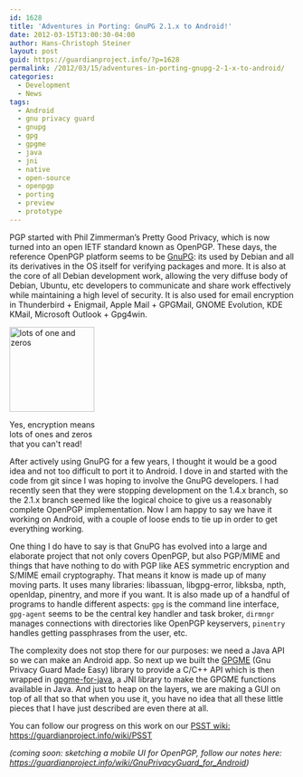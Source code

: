 ```yaml
---
id: 1628
title: 'Adventures in Porting: GnuPG 2.1.x to Android!'
date: 2012-03-15T13:00:30-04:00
author: Hans-Christoph Steiner
layout: post
guid: https://guardianproject.info/?p=1628
permalink: /2012/03/15/adventures-in-porting-gnupg-2-1-x-to-android/
categories:
  - Development
  - News
tags:
  - Android
  - gnu privacy guard
  - gnupg
  - gpg
  - gpgme
  - java
  - jni
  - native
  - open-source
  - openpgp
  - porting
  - preview
  - prototype
---
```

PGP started with Phil Zimmerman’s Pretty Good Privacy, which is now turned into an open IETF standard known as OpenPGP. These days, the reference OpenPGP platform seems to be [GnuPG](http://gnupg.org/): its used by Debian and all its derivatives in the OS itself for verifying packages and more. It is also at the core of all Debian development work, allowing the very diffuse body of Debian, Ubuntu, etc developers to communicate and share work effectively while maintaining a high level of security. It is also used for email encryption in Thunderbird + Enigmail, Apple Mail + GPGMail, GNOME Evolution, KDE KMail, Microsoft Outlook + Gpg4win.

<div id="attachment_1651" style="width: 160px" class="wp-caption alignleft">
  <a href="https://guardianproject.info/wp-content/uploads/2012/03/Encryption.jpg"><img aria-describedby="caption-attachment-1651" src="https://guardianproject.info/wp-content/uploads/2012/03/Encryption-150x150.jpg" alt="lots of one and zeros" width="150" height="150" class="size-thumbnail wp-image-1651" /></a>
  
  <p id="caption-attachment-1651" class="wp-caption-text">
    Yes, encryption means lots of ones and zeros that you can't read!
  </p>
</div>

After actively using GnuPG for a few years, I thought it would be a good idea and not too difficult to port it to Android. I dove in and started with the code from git since I was hoping to involve the GnuPG developers. I had recently seen that they were stopping development on the 1.4.x branch, so the 2.1.x branch seemed like the logical choice to give us a reasonably complete OpenPGP implementation. Now I am happy to say we have it working on Android, with a couple of loose ends to tie up in order to get everything working.

One thing I do have to say is that GnuPG has evolved into a large and elaborate project that not only covers OpenPGP, but also PGP/MIME and things that have nothing to do with PGP like AES symmetric encryption and S/MIME email cryptography. That means it know is made up of many moving parts. It uses many libraries: libassuan, libgpg-error, libksba, npth, openldap, pinentry, and more if you want. It is also made up of a handful of programs to handle different aspects: `gpg` is the command line interface, `gpg-agent` seems to be the central key handler and task broker, `dirmngr` manages connections with directories like OpenPGP keyservers, `pinentry` handles getting passphrases from the user, etc.

The complexity does not stop there for our purposes: we need a Java API so we can make an Android app. So next up we built the <a href="http://www.gnupg.org/related_software/gpgme/" target="_blank">GPGME</a> (Gnu Privacy Guard Made Easy) library to provide a C/C++ API which is then wrapped in <a href="https://github.com/smartrevolution/gnupg-for-java" target="_blank">gpgme-for-java</a>, a JNI library to make the GPGME functions available in Java. And just to heap on the layers, we are making a GUI on top of all that so that when you use it, you have no idea that all these little pieces that I have just described are even there at all. 

You can follow our progress on this work on our <a href="https://guardianproject.info/wiki/PSST" target="_blank">PSST wiki: https://guardianproject.info/wiki/PSST</a>

_(coming soon: sketching a mobile UI for OpenPGP, follow our notes here: <a href="https://guardianproject.info/wiki/GnuPrivacyGuard_for_Android" target="_blank">https://guardianproject.info/wiki/GnuPrivacyGuard_for_Android</a>)_